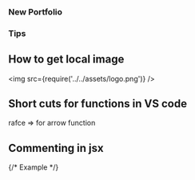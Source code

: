 ### New Portfolio

### Tips

## How to get local image
<img src={require('../../assets/logo.png')} /> 

## Short cuts for functions in VS code 

rafce => for arrow function

## Commenting in jsx 
{/* Example */}
